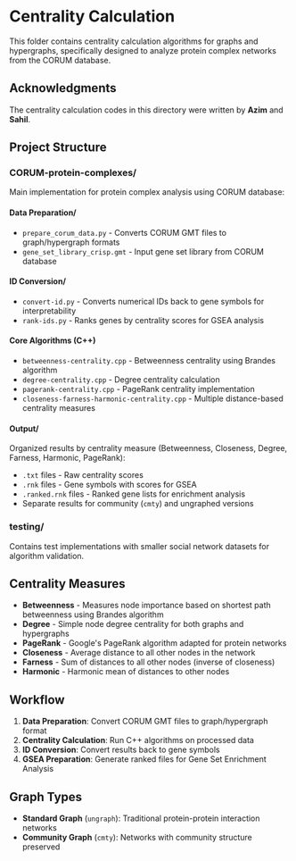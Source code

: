 # Centrality Calculation

This folder contains centrality calculation algorithms for graphs and hypergraphs, specifically designed to analyze protein complex networks from the CORUM database.

## Acknowledgments

The centrality calculation codes in this directory were written by **Azim** and **Sahil**.

## Project Structure

### CORUM-protein-complexes/
Main implementation for protein complex analysis using CORUM database:

#### Data Preparation/
- `prepare_corum_data.py` - Converts CORUM GMT files to graph/hypergraph formats
- `gene_set_library_crisp.gmt` - Input gene set library from CORUM database

#### ID Conversion/
- `convert-id.py` - Converts numerical IDs back to gene symbols for interpretability
- `rank-ids.py` - Ranks genes by centrality scores for GSEA analysis

#### Core Algorithms (C++)
- `betweenness-centrality.cpp` - Betweenness centrality using Brandes algorithm
- `degree-centrality.cpp` - Degree centrality calculation
- `pagerank-centrality.cpp` - PageRank centrality implementation
- `closeness-farness-harmonic-centrality.cpp` - Multiple distance-based centrality measures

#### Output/
Organized results by centrality measure (Betweenness, Closeness, Degree, Farness, Harmonic, PageRank):
- `.txt` files - Raw centrality scores
- `.rnk` files - Gene symbols with scores for GSEA
- `.ranked.rnk` files - Ranked gene lists for enrichment analysis
- Separate results for community (`cmty`) and ungraphed versions

### testing/
Contains test implementations with smaller social network datasets for algorithm validation.

## Centrality Measures

- **Betweenness** - Measures node importance based on shortest path betweenness using Brandes algorithm
- **Degree** - Simple node degree centrality for both graphs and hypergraphs
- **PageRank** - Google's PageRank algorithm adapted for protein networks
- **Closeness** - Average distance to all other nodes in the network
- **Farness** - Sum of distances to all other nodes (inverse of closeness)
- **Harmonic** - Harmonic mean of distances to other nodes

## Workflow

1. **Data Preparation**: Convert CORUM GMT files to graph/hypergraph format
2. **Centrality Calculation**: Run C++ algorithms on processed data
3. **ID Conversion**: Convert results back to gene symbols
4. **GSEA Preparation**: Generate ranked files for Gene Set Enrichment Analysis

## Graph Types

- **Standard Graph** (`ungraph`): Traditional protein-protein interaction networks
- **Community Graph** (`cmty`): Networks with community structure preserved
